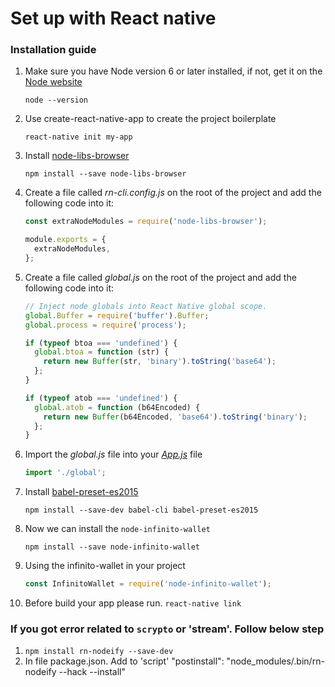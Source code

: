 # Set up with React native



### Installation guide
1. Make sure you have Node version 6 or later installed, if not, get it on the [Node website](http://nodejs.org/)

	`node --version`
    

2. Use create-react-native-app to create the project boilerplate

	`react-native init my-app`

3. Install [node-libs-browser](https://github.com/webpack/node-libs-browser)
	
    `npm install --save node-libs-browser`


4. Create a file called *rn-cli.config.js* on the root of the project and add the following code into it:
	
    ```javascript
   	const extraNodeModules = require('node-libs-browser');
    
   	module.exports = {
   	  extraNodeModules,
   	};
	```

5. Create a file called *global.js* on the root of the project and add the following code into it:

	```javascript
    // Inject node globals into React Native global scope.
	global.Buffer = require('buffer').Buffer;
	global.process = require('process');
	
	if (typeof btoa === 'undefined') {
	  global.btoa = function (str) {
	    return new Buffer(str, 'binary').toString('base64');
	  };
	}

	if (typeof atob === 'undefined') {
	  global.atob = function (b64Encoded) {
	    return new Buffer(b64Encoded, 'base64').toString('binary');
	  };
	}

	```
    
6. Import the *global.js* file into your *[App.js]()* file
	
    ```javascript
   	import './global';
   	```
    
7. Install [babel-preset-es2015](https://www.npmjs.com/package/babel-preset-es2015)
	
	`npm install --save-dev babel-cli babel-preset-es2015`
    
8. Now we can install the `node-infinito-wallet`

	`npm install --save node-infinito-wallet`
    

9. Using the infinito-wallet in your project
	```javascript
    const InfinitoWallet = require('node-infinito-wallet');
   	```

10. Before build your app please run.
    `react-native link`

### If you got error related to `scrypto` or 'stream'. Follow below step
 1. `npm install rn-nodeify --save-dev`
 2. In file package.json. Add to 'script'
    "postinstall": "node_modules/.bin/rn-nodeify --hack --install"
 

